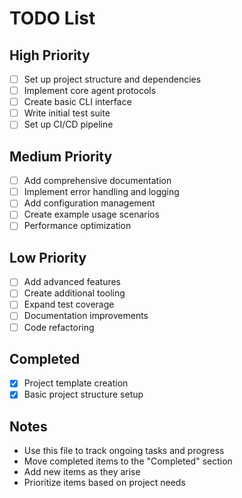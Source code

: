 # TODO List

## High Priority

- [ ] Set up project structure and dependencies
- [ ] Implement core agent protocols
- [ ] Create basic CLI interface
- [ ] Write initial test suite
- [ ] Set up CI/CD pipeline

## Medium Priority

- [ ] Add comprehensive documentation
- [ ] Implement error handling and logging
- [ ] Add configuration management
- [ ] Create example usage scenarios
- [ ] Performance optimization

## Low Priority

- [ ] Add advanced features
- [ ] Create additional tooling
- [ ] Expand test coverage
- [ ] Documentation improvements
- [ ] Code refactoring

## Completed

- [x] Project template creation
- [x] Basic project structure setup

## Notes

- Use this file to track ongoing tasks and progress
- Move completed items to the "Completed" section
- Add new items as they arise
- Prioritize items based on project needs


